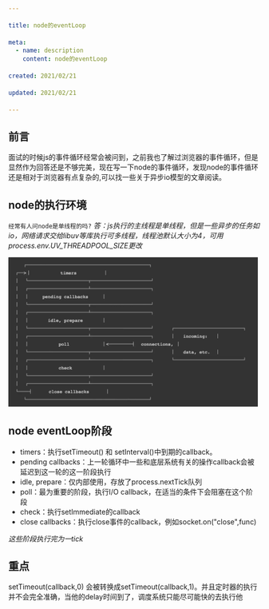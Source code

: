 ```yaml
---

title: node的eventLoop

meta:
  - name: description
    content: node的eventLoop

created: 2021/02/21

updated: 2021/02/21
 
---
```


## 前言
面试的时候js的事件循环经常会被问到，之前我也了解过浏览器的事件循环，但是显然作为回答还是不够完美，现在写一下node的事件循环，发现node的事件循环还是相对于浏览器有点复杂的,可以找一些关于异步io模型的文章阅读。

## node的执行环境
`经常有人问node是单线程的吗?`
*答：js执行的主线程是单线程，但是一些异步的任务如io，网络请求交给libuv等库执行可多线程，线程池默认大小为4，可用process.env.UV_THREADPOOL_SIZE更改*

<img width="500px" src='./pic/16cc8f7acd96cd8c.jpg'>

## node eventLoop阶段

- timers：执行setTimeout() 和 setInterval()中到期的callback。
- pending callbacks：上一轮循环中一些和底层系统有关的操作callback会被延迟到这一轮的这一阶段执行
- idle, prepare：仅内部使用，存放了process.nextTick队列
- poll：最为重要的阶段，执行I/O callback，在适当的条件下会阻塞在这个阶段
- check：执行setImmediate的callback
- close callbacks：执行close事件的callback，例如socket.on("close",func)

*这些阶段执行完为一tick*

## 重点

setTimeout(callback,0)
会被转换成setTimeout(callback,1)。并且定时器的执行并不会完全准确，当他的delay时间到了，调度系统只能尽可能快的去执行他
